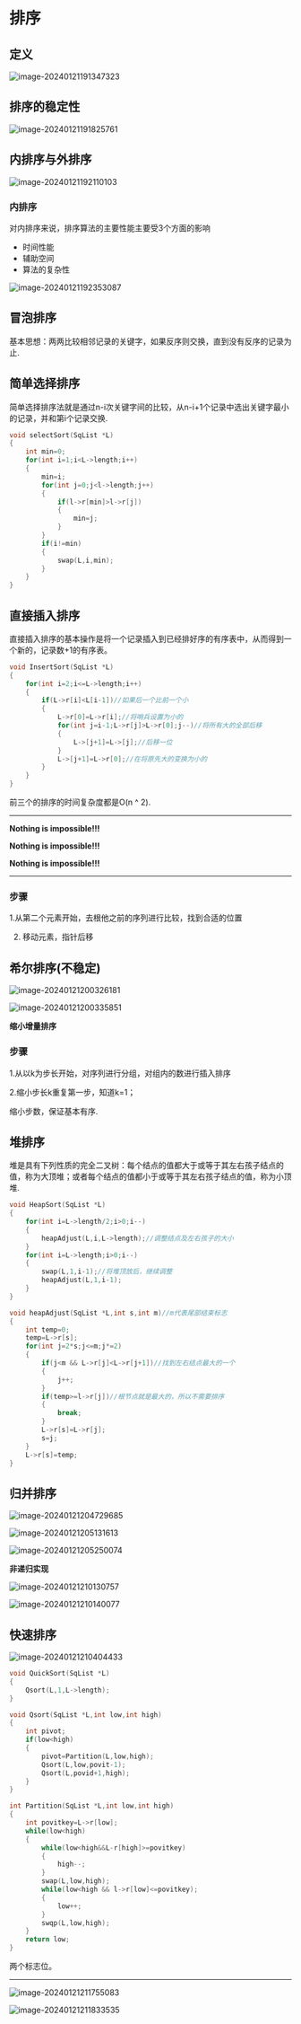  # 排序

## 定义

![image-20240121191347323](/home/future/.config/Typora/typora-user-images/image-20240121191347323.png)

## 排序的稳定性



![image-20240121191825761](/home/future/.config/Typora/typora-user-images/image-20240121191825761.png)

 

## 内排序与外排序

![image-20240121192110103](/home/future/.config/Typora/typora-user-images/image-20240121192110103.png)

### 内排序

对内排序来说，排序算法的主要性能主要受3个方面的影响

* 时间性能
* 辅助空间
* 算法的复杂性

![image-20240121192353087](/home/future/.config/Typora/typora-user-images/image-20240121192353087.png)

## 冒泡排序

基本思想：两两比较相邻记录的关键字，如果反序则交换，直到没有反序的记录为止.



## 简单选择排序

简单选择排序法就是通过n-i次关键字间的比较，从n-i+1个记录中选出关键字最小的记录，并和第i个记录交换.

```c
void selectSort(SqList *L)
{
	int min=0;
	for(int i=1;i<L->length;i++)
	{
		min=i;
		for(int j=0;j<l->length;j++)
		{
			if(l->r[min]>l->r[j])
			{
				min=j;
			}
		}
		if(i!=min)
		{
			swap(L,i,min);
		}
	}
}
```

## 直接插入排序

直接插入排序的基本操作是将一个记录插入到已经排好序的有序表中，从而得到一个新的，记录数+1的有序表。

```c
void InsertSort(SqList *L)
{
    for(int i=2;i<=L->length;i++)
    {
        if(L->r[i]<L[i-1])//如果后一个比前一个小
        {
            L->r[0]=L->r[i];//将哨兵设置为小的
            for(int j=i-1;L->r[j]>L->r[0];j--)//将所有大的全部后移
            {
                L->[j+1]=L->[j];//后移一位
            }
            L->[j+1]=L->r[0];//在将原先大的变换为小的
        }
    }
}

```

前三个的排序的时间复杂度都是O(n ^ 2).

***

**Nothing is impossible!!!**

**Nothing is impossible!!!**

**Nothing is impossible!!!**

***

###  步骤

1.从第二个元素开始，去根他之前的序列进行比较，找到合适的位置

2. 移动元素，指针后移 

## 希尔排序(不稳定)

![image-20240121200326181](/home/future/.config/Typora/typora-user-images/image-20240121200326181.png)

![image-20240121200335851](/home/future/.config/Typora/typora-user-images/image-20240121200335851.png)

**缩小增量排序**

### 步骤

1.从以k为步长开始，对序列进行分组，对组内的数进行插入排序

2.缩小步长k重复第一步，知道k=1；

缩小步数，保证基本有序. 

## 堆排序

堆是具有下列性质的完全二叉树：每个结点的值都大于或等于其左右孩子结点的值，称为大顶堆；或者每个结点的值都小于或等于其左右孩子结点的值，称为小顶堆.

```c
void HeapSort(SqList *L)
{
    for(int i=L->length/2;i>0;i--)
    {
        heapAdjust(L,i,L->length);//调整结点及左右孩子的大小
    }
    for(int i=L->length;i>0;i--)
    {
        swap(L,1,i-1);//将堆顶放后，继续调整
        heapAdjust(L,1,i-1);
    }
}

void heapAdjust(SqList *L,int s,int m)//m代表尾部结束标志
{
    int temp=0;
    temp=L->r[s];
    for(int j=2*s;j<=m;j*=2)
    {
        if(j<m && L->r[j]<L->r[j+1])//找到左右结点最大的一个
        {
            j++;
        }
        if(temp>=l->r[j])//根节点就是最大的，所以不需要排序
        {
            break;
        }
        L->r[s]=L->r[j];
        s=j;
    }
    L->r[s]=temp;
}
```

##  归并排序

![image-20240121204729685](/home/future/.config/Typora/typora-user-images/image-20240121204729685.png)

![image-20240121205131613](/home/future/.config/Typora/typora-user-images/image-20240121205131613.png)	

![image-20240121205250074](/home/future/.config/Typora/typora-user-images/image-20240121205250074.png)

**非递归实现**

![image-20240121210130757](/home/future/.config/Typora/typora-user-images/image-20240121210130757.png)

![image-20240121210140077](/home/future/.config/Typora/typora-user-images/image-20240121210140077.png)

## 快速排序

![image-20240121210404433](/home/future/.config/Typora/typora-user-images/image-20240121210404433.png)

```c
void QuickSort(SqList *L)
{
    Qsort(L,1,L->length);
}

void Qsort(SqList *L,int low,int high)
{
    int pivot;
    if(low<high)
    {
        pivot=Partition(L,low,high);
        Qsort(L,low,povit-1);
        Qsort(L,povid+1,high);
    }
}

int Partition(SqList *L,int low,int high)
{
    int povitkey=L->r[low];
    while(low<high)
    {
        while(low<high&&L-r[high]>=povitkey)
        {
            high--;
        }
        swap(L,low,high);
        while(low<high && l->r[low]<=povitkey);
        {
            low++;
        }
        swqp(L,low,high);
	}
    return low;
}
```

两个标志位。



***



![image-20240121211755083](/home/future/.config/Typora/typora-user-images/image-20240121211755083.png)

![image-20240121211833535](/home/future/.config/Typora/typora-user-images/image-20240121211833535.png)
